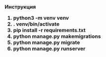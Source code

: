 <h3>Инструкция
<ol>
    <li>python3 -m venv venv
    <li>  . venv/bin/activate
    <li>pip install -r requirements.txt
    <li>python manage.py makemigrations
    <li>python manage.py migrate
    <li>python manage.py runserver
